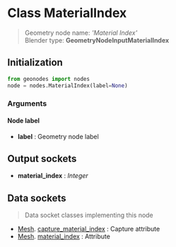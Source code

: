 
# Class MaterialIndex

> Geometry node name: _'Material Index'_<br>Blender type:  **GeometryNodeInputMaterialIndex**

## Initialization


```python
from geonodes import nodes
node = nodes.MaterialIndex(label=None)
```


### Arguments


#### Node label



- **label** : Geometry node label



## Output sockets



- **material_index** : _Integer_



## Data sockets

> Data socket classes implementing this node


- [Mesh](aaa). [capture_material_index](bbb) : Capture attribute
- [Mesh](aaa). [material_index](bbb) : Attribute


